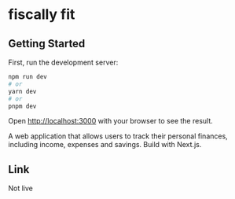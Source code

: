 # fiscally fit

## Getting Started

First, run the development server:

```bash
npm run dev
# or
yarn dev
# or
pnpm dev
```

Open [http://localhost:3000](http://localhost:3000) with your browser to see the result.

A web application that allows users to track their personal finances, including income, expenses and savings. Build with Next.js.

## Link

Not live

